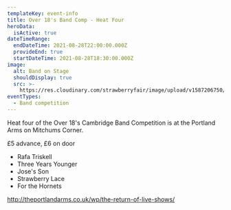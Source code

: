 ```yaml
---
templateKey: event-info
title: Over 18's Band Comp - Heat Four
heroData:
  isActive: true
dateTimeRange:
  endDateTime: 2021-08-28T22:00:00.000Z
  provideEnd: true
  startDateTime: 2021-08-28T18:30:00.000Z
image:
  alt: Band on Stage
  shouldDisplay: true
  src: >-
    https://res.cloudinary.com/strawberryfair/image/upload/v1587206750/Events/band-comp-jump_bbclzx.jpg
eventTypes:
  - Band competition
---
```

Heat four of the Over 18's Cambridge Band Competition is at the Portland Arms on Mitchums Corner. 

£5 advance, £6 on door

* Rafa Triskell
* Three Years Younger
* Jose's Son
* Strawberry Lace
* For the Hornets

<http://theportlandarms.co.uk/wp/the-return-of-live-shows/>
